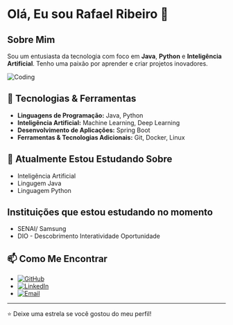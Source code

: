 # Olá, Eu sou Rafael Ribeiro 👋

## Sobre Mim
Sou um entusiasta da tecnologia com foco em **Java**, **Python** e **Inteligência Artificial**. Tenho uma paixão por aprender e criar projetos inovadores.

![Coding](https://giphy.com/gifs/tecnicageracao-4rZA5D22301iMgrUNd)

## 🚀 Tecnologias & Ferramentas
- **Linguagens de Programação:** Java, Python
- **Inteligência Artificial:** Machine Learning, Deep Learning
- **Desenvolvimento de Aplicações:** Spring Boot
- **Ferramentas & Tecnologias Adicionais:** Git, Docker, Linux

## 🌱 Atualmente Estou Estudando Sobre
- Inteligência Artificial
- Lingugem Java
- Linguagem Python

## Instituições que estou estudando no momento
- SENAI/ Samsung
- DIO - Descobrimento Interatividade Oportunidade

## 📫 Como Me Encontrar
- [![GitHub](https://img.shields.io/badge/GitHub-181717?style=for-the-badge&logo=github&logoColor=white)](https://github.com/RafaelRiS)
- [![LinkedIn](https://img.shields.io/badge/LinkedIn-0077B5?style=for-the-badge&logo=linkedin&logoColor=white)](https://www.linkedin.com/in/rafaelribeiroti)
- [![Email](https://img.shields.io/badge/Email-D14836?style=for-the-badge&logo=gmail&logoColor=white)](mailto:ralkribeiro@hotmail.com)

---

⭐️ Deixe uma estrela se você gostou do meu perfil!
